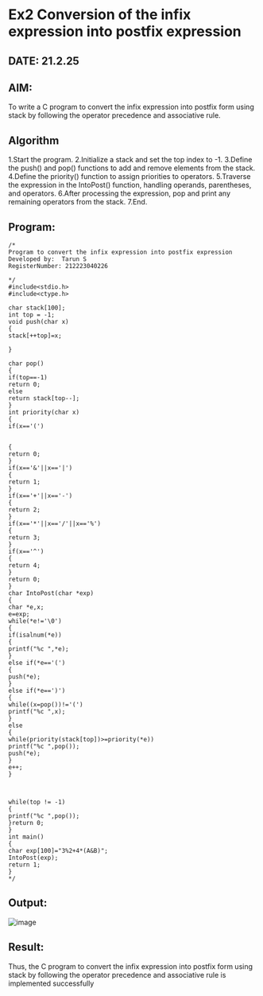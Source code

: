 # Ex2 Conversion of the infix expression into postfix expression
## DATE: 21.2.25
## AIM:
To write a C program to convert the infix expression into postfix form using stack by following the operator precedence and associative rule.

## Algorithm
1.Start the program. 
2.Initialize a stack and set the top index to -1. 
3.Define the push() and pop() functions to add and remove elements from the stack. 
4.Define the priority() function to assign priorities to operators. 
5.Traverse the expression in the IntoPost() function, handling operands, parentheses, and operators. 
6.After processing the expression, pop and print any remaining operators from the stack. 
7.End.  

## Program:
```
/*
Program to convert the infix expression into postfix expression
Developed by:  Tarun S
RegisterNumber: 212223040226

*/
#include<stdio.h> 
#include<ctype.h> 
 
char stack[100]; 
int top = -1; 
void push(char x) 
{ 
stack[++top]=x; 
 
} 
 
char pop() 
{ 
if(top==-1) 
return 0; 
else 
return stack[top--]; 
} 
int priority(char x) 
{ 
if(x=='(') 
  
  
{ 
return 0; 
} 
if(x=='&'||x=='|') 
{ 
return 1; 
} 
if(x=='+'||x=='-') 
{ 
return 2; 
} 
if(x=='*'||x=='/'||x=='%') 
{ 
return 3; 
} 
if(x=='^') 
{ 
return 4; 
} 
return 0; 
} 
char IntoPost(char *exp) 
{ 
char *e,x; 
e=exp; 
while(*e!='\0') 
{ 
if(isalnum(*e)) 
{ 
printf("%c ",*e); 
} 
else if(*e=='(') 
{ 
push(*e); 
} 
else if(*e==')') 
{ 
while((x=pop())!='(') 
printf("%c ",x); 
} 
else 
{ 
while(priority(stack[top])>=priority(*e)) 
printf("%c ",pop()); 
push(*e); 
} 
e++; 
} 
  
  
 
while(top != -1) 
{ 
printf("%c ",pop()); 
}return 0; 
} 
int main() 
{ 
char exp[100]="3%2+4*(A&B)"; 
IntoPost(exp); 
return 1; 
}  
*/
```

## Output:
![image](https://github.com/user-attachments/assets/c4a2dc15-f9b6-4cb1-929b-057bea0cba5b)


## Result:
Thus, the C program to convert the infix expression into postfix form using stack by following the operator precedence and associative rule is implemented successfully
